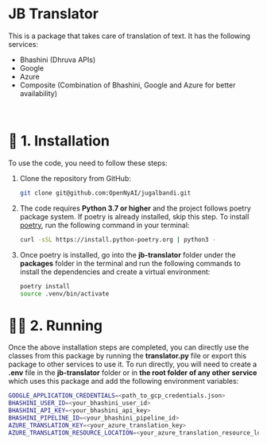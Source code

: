 # JB Translator

This is a package that takes care of translation of text. It has the following services:

- Bhashini (Dhruva APIs)
- Google
- Azure
- Composite (Combination of Bhashini, Google and Azure for better availability)

<br>

# 🔧 1. Installation

To use the code, you need to follow these steps:

1. Clone the repository from GitHub:

   ```bash
   git clone git@github.com:OpenNyAI/jugalbandi.git
   ```

2. The code requires **Python 3.7 or higher** and the project follows poetry package system. If poetry is already installed, skip this step. To install [poetry](https://python-poetry.org/docs/), run the following command in your terminal:

   ```bash
   curl -sSL https://install.python-poetry.org | python3 -
   ```

3. Once poetry is installed, go into the **jb-translator** folder under the **packages** folder in the terminal and run the following commands to install the dependencies and create a virtual environment:

   ```bash
   poetry install
   source .venv/bin/activate
   ```

# 🏃🏻 2. Running

Once the above installation steps are completed, you can directly use the classes from this package by running the **translator.py** file or export this package to other services to use it. To run directly, you will need to create a **.env** file in the **jb-translator** folder or in **the root folder of any other service** which uses this package and add the following environment variables:

```bash
GOOGLE_APPLICATION_CREDENTIALS=<path_to_gcp_credentials.json>
BHASHINI_USER_ID=<your_bhashini_user_id>
BHASHINI_API_KEY=<your_bhashini_api_key>
BHASHINI_PIPELINE_ID=<your_bhashini_pipeline_id>
AZURE_TRANSLATION_KEY=<your_azure_translation_key>
AZURE_TRANSLATION_RESOURCE_LOCATION=<your_azure_translation_resource_location>
```
